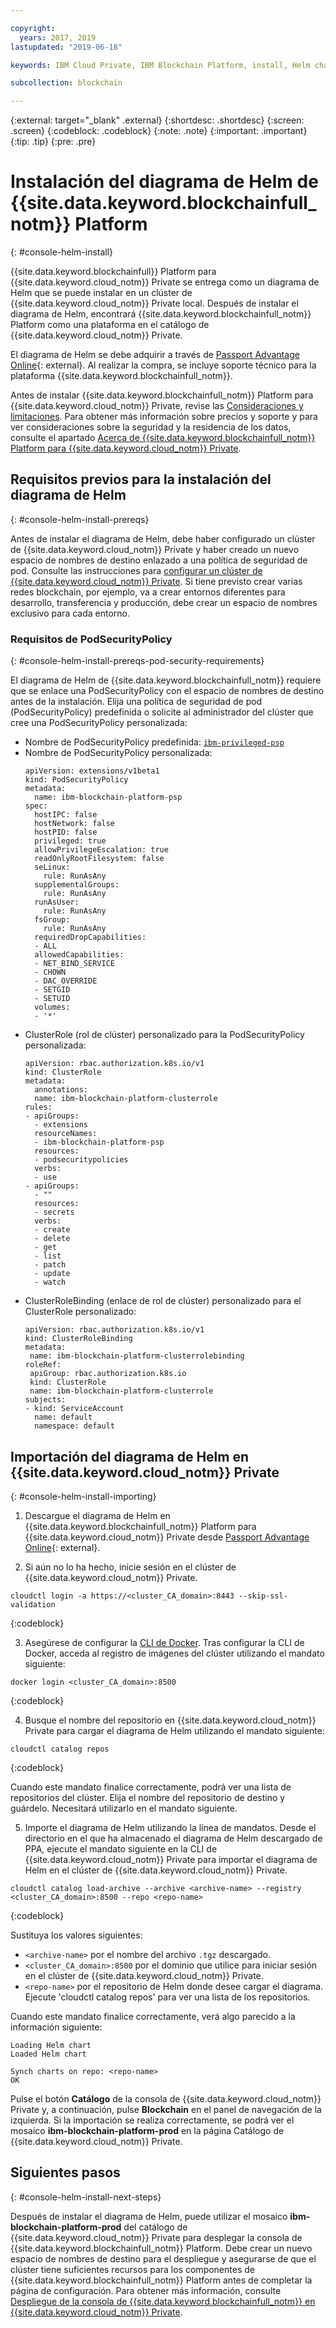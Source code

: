 ```yaml
---

copyright:
  years: 2017, 2019
lastupdated: "2019-06-18"

keywords: IBM Cloud Private, IBM Blockchain Platform, install, Helm chart, PodSecurityPolicy

subcollection: blockchain

---
```


{:external: target="_blank" .external}
{:shortdesc: .shortdesc}
{:screen: .screen}
{:codeblock: .codeblock}
{:note: .note}
{:important: .important}
{:tip: .tip}
{:pre: .pre}

# Instalación del diagrama de Helm de {{site.data.keyword.blockchainfull_notm}} Platform
{: #console-helm-install}

{{site.data.keyword.blockchainfull}} Platform para {{site.data.keyword.cloud_notm}} Private se entrega como un diagrama de Helm que se puede instalar en un clúster de {{site.data.keyword.cloud_notm}} Private local. Después de instalar el diagrama de Helm, encontrará {{site.data.keyword.blockchainfull_notm}} Platform como una plataforma en el catálogo de {{site.data.keyword.cloud_notm}} Private.

El diagrama de Helm se debe adquirir a través de [Passport Advantage Online](https://www.ibm.com/software/passportadvantage/pao_customer.html){: external}. Al realizar la compra, se incluye soporte técnico para la plataforma {{site.data.keyword.blockchainfull_notm}}.

Antes de instalar {{site.data.keyword.blockchainfull_notm}} Platform para {{site.data.keyword.cloud_notm}} Private, revise las
[Consideraciones y limitaciones](/docs/services/blockchain/console-icp-about.html#console-icp-about-considerations). Para obtener más información sobre precios y soporte y para ver consideraciones sobre la seguridad y la residencia de los datos, consulte el apartado [Acerca de {{site.data.keyword.blockchainfull_notm}} Platform para {{site.data.keyword.cloud_notm}} Private](/docs/services/blockchain/console-icp-about.html#console-icp-about).

## Requisitos previos para la instalación del diagrama de Helm
{: #console-helm-install-prereqs}

Antes de instalar el diagrama de Helm, debe haber configurado un clúster de {{site.data.keyword.cloud_notm}} Private y haber creado un nuevo espacio de nombres de destino enlazado a una política de seguridad de pod. Consulte las instrucciones para
[configurar un clúster de {{site.data.keyword.cloud_notm}} Private](/docs/services/blockchain/ICP_console_setup.html#icp-console-setup). Si tiene previsto crear varias redes blockchain, por ejemplo, va a crear entornos diferentes para desarrollo, transferencia y producción, debe crear un espacio de nombres exclusivo para cada entorno.

### Requisitos de PodSecurityPolicy
{: #console-helm-install-prereqs-pod-security-requirements}

El diagrama de Helm de {{site.data.keyword.blockchainfull_notm}} requiere que se enlace una PodSecurityPolicy con el espacio de nombres de destino antes de la instalación. Elija una política de seguridad de pod (PodSecurityPolicy) predefinida o solicite al administrador del clúster que cree una PodSecurityPolicy personalizada:
- Nombre de PodSecurityPolicy predefinida: [`ibm-privileged-psp`](https://ibm.biz/cpkspec-psp)
- Nombre de PodSecurityPolicy personalizada:
  ```
  apiVersion: extensions/v1beta1
  kind: PodSecurityPolicy
  metadata:
    name: ibm-blockchain-platform-psp
  spec:
    hostIPC: false
    hostNetwork: false
    hostPID: false
    privileged: true
    allowPrivilegeEscalation: true
    readOnlyRootFilesystem: false
    seLinux:
      rule: RunAsAny
    supplementalGroups:
      rule: RunAsAny
    runAsUser:
      rule: RunAsAny
    fsGroup:
      rule: RunAsAny
    requiredDropCapabilities:
    - ALL
    allowedCapabilities:
    - NET_BIND_SERVICE
    - CHOWN
    - DAC_OVERRIDE
    - SETGID
    - SETUID
    volumes:
    - '*'
  ```
- ClusterRole (rol de clúster) personalizado para la PodSecurityPolicy personalizada:
  ```
  apiVersion: rbac.authorization.k8s.io/v1
  kind: ClusterRole
  metadata:
    annotations:
    name: ibm-blockchain-platform-clusterrole
  rules:
  - apiGroups:
    - extensions
    resourceNames:
    - ibm-blockchain-platform-psp
    resources:
    - podsecuritypolicies
    verbs:
    - use
  - apiGroups:
    - ""
    resources:
    - secrets
    verbs:
    - create
    - delete
    - get
    - list
    - patch
    - update
    - watch
  ```
- ClusterRoleBinding (enlace de rol de clúster) personalizado para el ClusterRole personalizado:
  ```
  apiVersion: rbac.authorization.k8s.io/v1
  kind: ClusterRoleBinding
  metadata:
   name: ibm-blockchain-platform-clusterrolebinding
  roleRef:
   apiGroup: rbac.authorization.k8s.io
   kind: ClusterRole
   name: ibm-blockchain-platform-clusterrole
  subjects:
  - kind: ServiceAccount
    name: default
    namespace: default
  ```

## Importación del diagrama de Helm en {{site.data.keyword.cloud_notm}} Private
{: #console-helm-install-importing}

1. Descargue el diagrama de Helm en {{site.data.keyword.blockchainfull_notm}} Platform para {{site.data.keyword.cloud_notm}} Private desde [Passport Advantage Online](https://www.ibm.com/software/passportadvantage/pao_customer.html){: external}.

2. Si aún no lo ha hecho, inicie sesión en el clúster de {{site.data.keyword.cloud_notm}} Private.

  ```
  cloudctl login -a https://<cluster_CA_domain>:8443 --skip-ssl-validation
  ```
  {:codeblock}

3. Asegúrese de configurar la [CLI de Docker](https://www.ibm.com/support/knowledgecenter/SSBS6K_3.2.0/manage_images/configuring_docker_cli.html). Tras configurar la CLI de Docker, acceda al registro de imágenes del clúster utilizando el mandato siguiente:
  ```
  docker login <cluster_CA_domain>:8500
  ```
  {:codeblock}

4. Busque el nombre del repositorio en {{site.data.keyword.cloud_notm}} Private para cargar el diagrama de Helm utilizando el mandato siguiente:
  ```
  cloudctl catalog repos
  ```
  {:codeblock}

  Cuando este mandato finalice correctamente, podrá ver una lista de repositorios del clúster. Elija el nombre del repositorio de destino y guárdelo. Necesitará utilizarlo en el mandato siguiente.

5. Importe el diagrama de Helm utilizando la línea de mandatos. Desde el directorio en el que ha almacenado el diagrama de Helm descargado de PPA, ejecute el mandato siguiente en la CLI de {{site.data.keyword.cloud_notm}} Private para importar el diagrama de Helm en el clúster de {{site.data.keyword.cloud_notm}} Private.

  ```
  cloudctl catalog load-archive --archive <archive-name> --registry <cluster_CA_domain>:8500 --repo <repo-name>
  ```
  {:codeblock}

  Sustituya los valores siguientes:
  - `<archive-name>` por el nombre del archivo `.tgz` descargado.
  - `<cluster_CA_domain>:8500` por el dominio que utilice para iniciar sesión en el clúster de
{{site.data.keyword.cloud_notm}} Private.
  - `<repo-name>` por el repositorio de Helm donde desee cargar el diagrama. Ejecute 'cloudctl catalog repos' para ver una lista de los repositorios.

  Cuando este mandato finalice correctamente, verá algo parecido a la información siguiente:

  ```  
  Loading Helm chart
  Loaded Helm chart

  Synch charts on repo: <repo-name>
  OK
  ```  
  </details>

Pulse el botón **Catálogo** de la consola de {{site.data.keyword.cloud_notm}} Private y, a continuación, pulse **Blockchain** en el panel de navegación de la izquierda. Si la importación se realiza correctamente, se podrá ver el mosaico **ibm-blockchain-platform-prod** en la página Catálogo de {{site.data.keyword.cloud_notm}} Private.

## Siguientes pasos
{: #console-helm-install-next-steps}

Después de instalar el diagrama de Helm, puede utilizar el mosaico **ibm-blockchain-platform-prod** del catálogo de {{site.data.keyword.cloud_notm}} Private para desplegar la consola de {{site.data.keyword.blockchainfull_notm}} Platform. Debe crear un nuevo espacio de nombres de destino para el despliegue y asegurarse de que el clúster tiene suficientes recursos para los componentes de {{site.data.keyword.blockchainfull_notm}} Platform antes de completar la página de configuración. Para obtener más información, consulte [Despliegue de la consola de {{site.data.keyword.blockchainfull_notm}} en {{site.data.keyword.cloud_notm}} Private](/docs/services/blockchain/howto/console-deploy-icp.html#console-deploy-icp).
